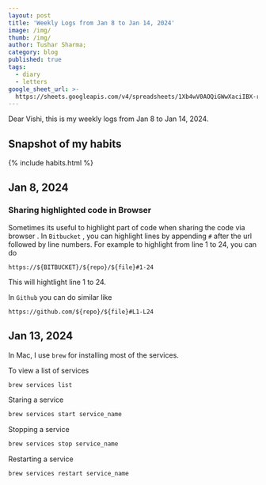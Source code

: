 ```yaml
---
layout: post
title: 'Weekly Logs from Jan 8 to Jan 14, 2024'
image: /img/
thumb: /img/
author: Tushar Sharma;
category: blog
published: true
tags:
  - diary
  - letters
google_sheet_url: >-
  https://sheets.googleapis.com/v4/spreadsheets/1Xb4wV0AOQiGWwXaciIBX-rkFebzg8DlAcRcClshyAnA/values/Habits!A19:T27?alt=json&key=AIzaSyCgYRKf_apK3TUSYGO9WhQ5dN-ukY4H0gw
---
```


Dear Vishi, this is my weekly logs from Jan 8 to Jan 14, 2024.<!-- truncate_here -->

## Snapshot of my habits

{% include habits.html %}

## Jan 8, 2024

### Sharing highlighted code in Browser

Sometimes its useful to highlight part of code when sharing the code via browser . In `Bitbucket` , you can highlight lines by appending `#` after the url followed by line numbers. For example to highlight from line 1 to 24, you can do

```
https://${BITBUCKET}/${repo}/${file}#1-24
```

This will hightlight line 1 to 24.

In `Github` you can do similar like

```
https://github.com/${repo}/${file}#L1-L24
```

## Jan 13, 2024

In Mac, I use `brew` for installing most of the services. 

To view a list of services

```bash
brew services list
```

Staring a service 

```bash
brew services start service_name
```

Stopping a service

```bash
brew services stop service_name
```

Restarting a service

```bash
brew services restart service_name
```